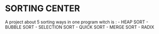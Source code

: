 # SORTING CENTER
A project about 5 sorting ways in one program witch is :  - HEAP SORT  - BUBBLE SORT - SELECTION SORT - QUICK SORT - MERGE SORT - RADIX  
